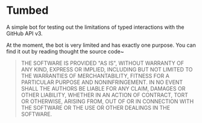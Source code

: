 # Tumbed

A simple bot for testing out the limitations of 
typed interactions with the GitHub API v3.

At the moment, the bot is very limited and has exactly one purpose.
You can find it out by reading thought the source code~

> THE SOFTWARE IS PROVIDED "AS IS", WITHOUT WARRANTY OF ANY KIND,
> EXPRESS OR IMPLIED, INCLUDING BUT NOT LIMITED TO THE WARRANTIES OF
> MERCHANTABILITY, FITNESS FOR A PARTICULAR PURPOSE AND NONINFRINGEMENT.
> IN NO EVENT SHALL THE AUTHORS BE LIABLE FOR ANY CLAIM, DAMAGES OR
> OTHER LIABILITY, WHETHER IN AN ACTION OF CONTRACT, TORT OR OTHERWISE,
> ARISING FROM, OUT OF OR IN CONNECTION WITH THE SOFTWARE OR THE USE OR
> OTHER DEALINGS IN THE SOFTWARE.
